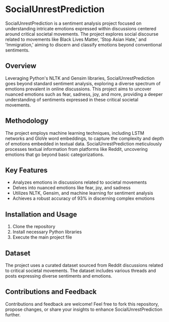 # SocialUnrestPrediction

SocialUnrestPrediction is a sentiment analysis project focused on understanding intricate emotions expressed within discussions centered around critical societal movements. The project explores social discourse related to movements like Black Lives Matter, 'Stop Asian Hate,' and 'Immigration,' aiming to discern and classify emotions beyond conventional sentiments.

## Overview

Leveraging Python's NLTK and Gensim libraries, SocialUnrestPrediction goes beyond standard sentiment analysis, exploring a diverse spectrum of emotions prevalent in online discussions. This project aims to uncover nuanced emotions such as fear, sadness, joy, and more, providing a deeper understanding of sentiments expressed in these critical societal movements.

## Methodology

The project employs machine learning techniques, including LSTM networks and GloVe word embeddings, to capture the complexity and depth of emotions embedded in textual data. SocialUnrestPrediction meticulously processes textual information from platforms like Reddit, uncovering emotions that go beyond basic categorizations.

## Key Features

- Analyzes emotions in discussions related to societal movements
- Delves into nuanced emotions like fear, joy, and sadness
- Utilizes NLTK, Gensim, and machine learning for sentiment analysis
- Achieves a robust accuracy of 93% in discerning complex emotions

## Installation and Usage

1. Clone the repository
2. Install necessary Python libraries
3. Execute the main project file

## Dataset

The project uses a curated dataset sourced from Reddit discussions related to critical societal movements. The dataset includes various threads and posts expressing diverse sentiments and emotions.

## Contributions and Feedback

Contributions and feedback are welcome! Feel free to fork this repository, propose changes, or share your insights to enhance SocialUnrestPrediction further.

